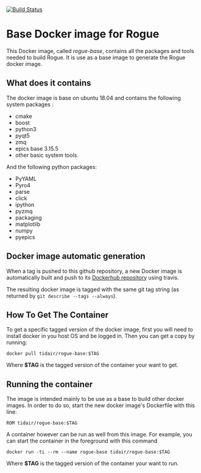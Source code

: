 [![Build Status](https://travis-ci.com/slaclab/rogue-base-docker.svg?branch=master)](https://travis-ci.com/slaclab/rogue-base-docker)

# Base Docker image for Rogue

This Docker image, called *rogue-base*, contains all the packages and tools needed to build Rogue. It is use as a base image to generate the Rogue docker image.

## What does it contains

The docker image is base on ubuntu 18.04 and contains the following system packages :
- cmake
- boost
- python3
- pyqt5
- zmq
- epics base 3.15.5
- other basic system tools.

And the following python packages:
- PyYAML
- Pyro4
- parse
- click
- ipython
- pyzmq
- packaging
- matplotlib
- numpy
- pyepics

## Docker image automatic generation

When a tag is pushed to this github repository, a new Docker image is automatically built and push to its [Dockerhub repository](https://hub.docker.com/r/tidair/rogue-base) using travis.

The resulting docker image is tagged with the same git tag string (as returned by `git describe --tags --always`).

## How To Get The Container

To get a specific tagged version of the docker image, first you will need to install docker in you host OS and be logged in. Then you can get a copy by running:

```
docker pull tidair/rogue-base:$TAG
```
Where **$TAG** is the tagged version of the container your want to get.

## Running the container

The image is intended mainly to be use as a base to build other docker images. In order to do so, start the new docker image's Dockerfile with this line:

```
ROM tidair/rogue-base:$TAG
```

A container however can be run as well from this image. For example, you can start the container in the foreground with this command

```
docker run -ti --rm --name rogue-base tidair/rogue-base:$TAG
```

Where **$TAG** is the tagged version of the container your want to run.
